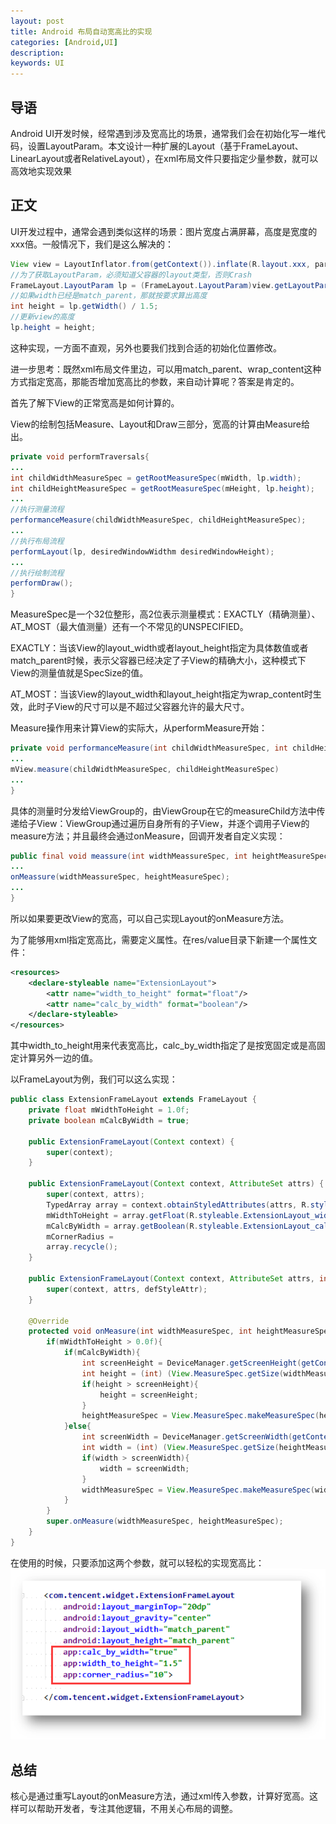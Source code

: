 ```yaml
---
layout: post
title: Android 布局自动宽高比的实现
categories: [Android,UI]
description: 
keywords: UI
---
```


## 导语
Android UI开发时候，经常遇到涉及宽高比的场景，通常我们会在初始化写一堆代码，设置LayoutParam。本文设计一种扩展的Layout（基于FrameLayout、LinearLayout或者RelativeLayout），在xml布局文件只要指定少量参数，就可以高效地实现效果

## 正文
UI开发过程中，通常会遇到类似这样的场景：图片宽度占满屏幕，高度是宽度的xxx倍。一般情况下，我们是这么解决的：
```java
View view = LayoutInflator.from(getContext()).inflate(R.layout.xxx, parent, false);
//为了获取LayoutParam，必须知道父容器的layout类型，否则Crash
FrameLayout.LayoutParam lp = (FrameLayout.LayoutParam)view.getLayoutParam();
//如果width已经是match_parent，那就按要求算出高度
int height = lp.getWidth() / 1.5;
//更新view的高度
lp.height = height;
```
 这种实现，一方面不直观，另外也要我们找到合适的初始化位置修改。

进一步思考：既然xml布局文件里边，可以用match_parent、wrap_content这种方式指定宽高，那能否增加宽高比的参数，来自动计算呢？答案是肯定的。

首先了解下View的正常宽高是如何计算的。

View的绘制包括Measure、Layout和Draw三部分，宽高的计算由Measure给出。
```java
private void performTraversals{
...
int childWidthMeasureSpec = getRootMeasureSpec(mWidth, lp.width);
int childHeightMeasureSpec = getRootMeasureSpec(mHeight, lp.height);
...
//执行测量流程
performanceMeasure(childWidthMeasureSpec, childHeightMeasureSpec);
...
//执行布局流程
performLayout(lp, desiredWindowWidthm desiredWindowHeight);
...
//执行绘制流程
performDraw();
}
```
 MeasureSpec是一个32位整形，高2位表示测量模式：EXACTLY（精确测量）、AT_MOST（最大值测量）还有一个不常见的UNSPECIFIED。

EXACTLY：当该View的layout_width或者layout_height指定为具体数值或者match_parent时候，表示父容器已经决定了子View的精确大小，这种模式下View的测量值就是SpecSize的值。

AT_MOST：当该View的layout_width和layout_height指定为wrap_content时生效，此时子View的尺寸可以是不超过父容器允许的最大尺寸。

Measure操作用来计算View的实际大，从performMeasure开始：

```java
private void performanceMeasure(int childWidthMeasureSpec, int childHeightMeasureSpec){
...
mView.measure(childWidthMeasureSpec, childHeightMeasureSpec)
...
}
```
 具体的测量时分发给ViewGroup的，由ViewGroup在它的measureChild方法中传递给子View：ViewGroup通过遍历自身所有的子View，并逐个调用子View的measure方法；并且最终会通过onMeasure，回调开发者自定义实现：
```java
public final void meassure(int widthMeassureSpec, int heightMeasureSpec){
...
onMeassure(widthMeassureSpec, heightMeasureSpec);
...
}
```
 所以如果要更改View的宽高，可以自己实现Layout的onMeasure方法。

为了能够用xml指定宽高比，需要定义属性。在res/value目录下新建一个属性文件：
```xml
<resources>
    <declare-styleable name="ExtensionLayout">
        <attr name="width_to_height" format="float"/>
        <attr name="calc_by_width" format="boolean"/>
    </declare-styleable>
</resources>
```
其中width_to_height用来代表宽高比，calc_by_width指定了是按宽固定或是高固定计算另外一边的值。

以FrameLayout为例，我们可以这么实现：
```java
public class ExtensionFrameLayout extends FrameLayout {
    private float mWidthToHeight = 1.0f;
    private boolean mCalcByWidth = true;

    public ExtensionFrameLayout(Context context) {
        super(context);
    }

    public ExtensionFrameLayout(Context context, AttributeSet attrs) {
        super(context, attrs);
        TypedArray array = context.obtainStyledAttributes(attrs, R.styleable.ExtensionFrameLayout);
        mWidthToHeight = array.getFloat(R.styleable.ExtensionLayout_width_to_height, 1.0f);
        mCalcByWidth = array.getBoolean(R.styleable.ExtensionLayout_calc_by_width, true);
        mCornerRadius = 
        array.recycle();
    }

    public ExtensionFrameLayout(Context context, AttributeSet attrs, int defStyleAttr) {
        super(context, attrs, defStyleAttr);
    }

    @Override
    protected void onMeasure(int widthMeasureSpec, int heightMeasureSpec) {
        if(mWidthToHeight > 0.0f){
            if(mCalcByWidth){
                int screenHeight = DeviceManager.getScreenHeight(getContext());
                int height = (int) (View.MeasureSpec.getSize(widthMeasureSpec) / mWidthToHeight);
                if(height > screenHeight){
                    height = screenHeight;
                }
                heightMeasureSpec = View.MeasureSpec.makeMeasureSpec(height, View.MeasureSpec.EXACTLY);
            }else{
                int screenWidth = DeviceManager.getScreenWidth(getContext());
                int width = (int) (View.MeasureSpec.getSize(heightMeasureSpec) / mWidthToHeight);
                if(width > screenWidth){
                    width = screenWidth;
                }
                widthMeasureSpec = View.MeasureSpec.makeMeasureSpec(width, View.MeasureSpec.EXACTLY);
            }
        }
        super.onMeasure(widthMeasureSpec, heightMeasureSpec);
    }
}
```
 在使用的时候，只要添加这两个参数，就可以轻松的实现宽高比：
![](/images/posts/auto_calc.png)


## 总结

核心是通过重写Layout的onMeasure方法，通过xml传入参数，计算好宽高。这样可以帮助开发者，专注其他逻辑，不用关心布局的调整。
